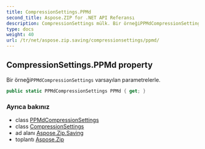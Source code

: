 ```yaml
---
title: CompressionSettings.PPMd
second_title: Aspose.ZIP for .NET API Referansı
description: CompressionSettings mülk. Bir örneğiPPMdCompressionSettings varsayılan parametrelerle.
type: docs
weight: 40
url: /tr/net/aspose.zip.saving/compressionsettings/ppmd/
---
```

## CompressionSettings.PPMd property

Bir örneği`PPMdCompressionSettings` varsayılan parametrelerle.

```csharp
public static PPMdCompressionSettings PPMd { get; }
```

### Ayrıca bakınız

* class [PPMdCompressionSettings](../../ppmdcompressionsettings/)
* class [CompressionSettings](../)
* ad alanı [Aspose.Zip.Saving](../../compressionsettings/)
* toplantı [Aspose.Zip](../../../)


